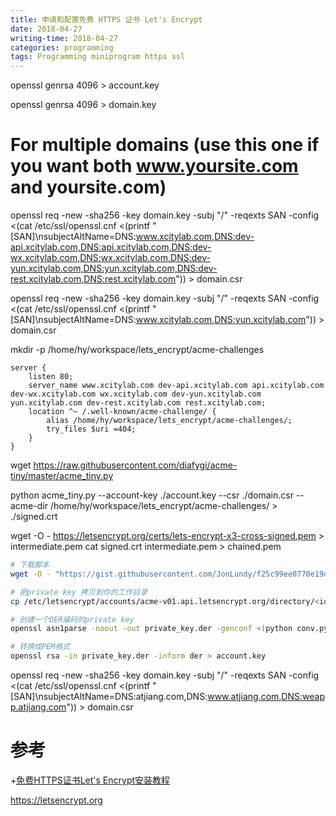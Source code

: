 ```yaml
---
title: 申请和配置免费 HTTPS 证书 Let's Encrypt
date: 2018-04-27
writing-time: 2018-04-27
categories: programming
tags: Programming miniprogram https ssl
---
```


openssl genrsa 4096 > account.key

openssl genrsa 4096 > domain.key




# For multiple domains (use this one if you want both www.yoursite.com and yoursite.com)
openssl req -new -sha256 -key domain.key -subj "/" -reqexts SAN -config <(cat /etc/ssl/openssl.cnf <(printf "[SAN]\nsubjectAltName=DNS:www.xcitylab.com,DNS:dev-api.xcitylab.com,DNS:api.xcitylab.com,DNS:dev-wx.xcitylab.com,DNS:wx.xcitylab.com,DNS:dev-yun.xcitylab.com,DNS:yun.xcitylab.com,DNS:dev-rest.xcitylab.com,DNS:rest.xcitylab.com")) > domain.csr

openssl req -new -sha256 -key domain.key -subj "/" -reqexts SAN -config <(cat /etc/ssl/openssl.cnf <(printf "[SAN]\nsubjectAltName=DNS:www.xcitylab.com,DNS:yun.xcitylab.com")) > domain.csr


mkdir -p /home/hy/workspace/lets_encrypt/acme-challenges


```nginx
server {
    listen 80;
    server_name www.xcitylab.com dev-api.xcitylab.com api.xcitylab.com dev-wx.xcitylab.com wx.xcitylab.com dev-yun.xcitylab.com yun.xcitylab.com dev-rest.xcitylab.com rest.xcitylab.com;
    location ^~ /.well-known/acme-challenge/ {
        alias /home/hy/workspace/lets_encrypt/acme-challenges/;
        try_files $uri =404;
    }
}
```

wget https://raw.githubusercontent.com/diafygi/acme-tiny/master/acme_tiny.py


python acme_tiny.py --account-key ./account.key --csr ./domain.csr --acme-dir /home/hy/workspace/lets_encrypt/acme-challenges/ > ./signed.crt


wget -O - https://letsencrypt.org/certs/lets-encrypt-x3-cross-signed.pem > intermediate.pem
cat signed.crt intermediate.pem > chained.pem

```bash
# 下载脚本
wget -O - "https://gist.githubusercontent.com/JonLundy/f25c99ee0770e19dc595/raw/6035c1c8938fae85810de6aad1ecf6e2db663e26/conv.py" > conv.py

# 把private key 拷贝到你的工作目录
cp /etc/letsencrypt/accounts/acme-v01.api.letsencrypt.org/directory/<id>/private_key.json private_key.json

# 创建一个DER编码的private key
openssl asn1parse -noout -out private_key.der -genconf <(python conv.py private_key.json)

# 转换成PEM格式
openssl rsa -in private_key.der -inform der > account.key


```

openssl req -new -sha256 -key domain.key -subj "/" -reqexts SAN -config <(cat /etc/ssl/openssl.cnf <(printf "[SAN]\nsubjectAltName=DNS:atjiang.com,DNS:www.atjiang.com,DNS:weapp.atjiang.com")) > domain.csr

# 参考

+[免费HTTPS证书Let's Encrypt安装教程](http://foofish.net/https-free-for-lets-encrypt.html)

https://letsencrypt.org
